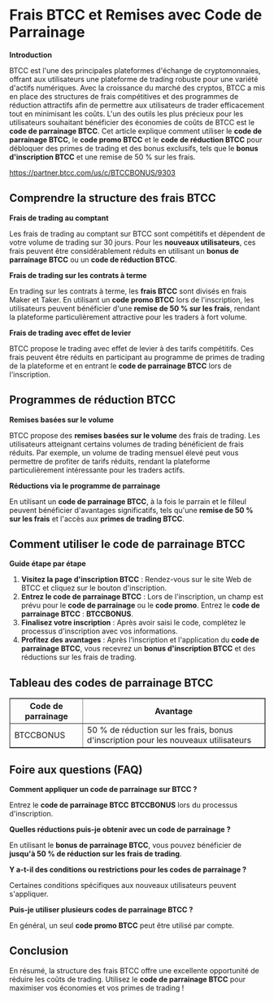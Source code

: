<h1>Frais BTCC et Remises avec Code de Parrainage</h1>

<p><strong>Introduction</strong></p>
<p>BTCC est l'une des principales plateformes d'échange de cryptomonnaies, offrant aux utilisateurs une plateforme de trading robuste pour une variété d'actifs numériques. Avec la croissance du marché des cryptos, BTCC a mis en place des structures de frais compétitives et des programmes de réduction attractifs afin de permettre aux utilisateurs de trader efficacement tout en minimisant les coûts. L'un des outils les plus précieux pour les utilisateurs souhaitant bénéficier des économies de coûts de BTCC est le <strong>code de parrainage BTCC</strong>. Cet article explique comment utiliser le <strong>code de parrainage BTCC</strong>, le <strong>code promo BTCC</strong> et le <strong>code de réduction BTCC</strong> pour débloquer des primes de trading et des bonus exclusifs, tels que le <strong>bonus d'inscription BTCC</strong> et une remise de 50 % sur les frais.</p>
<a href="https://partner.btcc.com/us/c/BTCCBONUS/9303" target="_blank">https://partner.btcc.com/us/c/BTCCBONUS/9303</a>

<h2>Comprendre la structure des frais BTCC</h2>
<p><strong>Frais de trading au comptant</strong></p>
<p>Les frais de trading au comptant sur BTCC sont compétitifs et dépendent de votre volume de trading sur 30 jours. Pour les <strong>nouveaux utilisateurs</strong>, ces frais peuvent être considérablement réduits en utilisant un <strong>bonus de parrainage BTCC</strong> ou un <strong>code de réduction BTCC</strong>.</p>

<p><strong>Frais de trading sur les contrats à terme</strong></p>
<p>En trading sur les contrats à terme, les <strong>frais BTCC</strong> sont divisés en frais Maker et Taker. En utilisant un <strong>code promo BTCC</strong> lors de l'inscription, les utilisateurs peuvent bénéficier d'une <strong>remise de 50 % sur les frais</strong>, rendant la plateforme particulièrement attractive pour les traders à fort volume.</p>

<p><strong>Frais de trading avec effet de levier</strong></p>
<p>BTCC propose le trading avec effet de levier à des tarifs compétitifs. Ces frais peuvent être réduits en participant au programme de primes de trading de la plateforme et en entrant le <strong>code de parrainage BTCC</strong> lors de l'inscription.</p>

<h2>Programmes de réduction BTCC</h2>

<p><strong>Remises basées sur le volume</strong></p>
<p>BTCC propose des <strong>remises basées sur le volume</strong> des frais de trading. Les utilisateurs atteignant certains volumes de trading bénéficient de frais réduits. Par exemple, un volume de trading mensuel élevé peut vous permettre de profiter de tarifs réduits, rendant la plateforme particulièrement intéressante pour les traders actifs.</p>

<p><strong>Réductions via le programme de parrainage</strong></p>
<p>En utilisant un <strong>code de parrainage BTCC</strong>, à la fois le parrain et le filleul peuvent bénéficier d'avantages significatifs, tels qu'une <strong>remise de 50 % sur les frais</strong> et l'accès aux <strong>primes de trading BTCC</strong>.</p>

<h2>Comment utiliser le code de parrainage BTCC</h2>

<p><strong>Guide étape par étape</strong></p>
<ol>
    <li><strong>Visitez la page d'inscription BTCC</strong> : Rendez-vous sur le site Web de BTCC et cliquez sur le bouton d'inscription.</li>
    <li><strong>Entrez le code de parrainage BTCC</strong> : Lors de l'inscription, un champ est prévu pour le <strong>code de parrainage</strong> ou le <strong>code promo</strong>. Entrez le <strong>code de parrainage BTCC</strong> : <strong>BTCCBONUS</strong>.</li>
    <li><strong>Finalisez votre inscription</strong> : Après avoir saisi le code, complétez le processus d'inscription avec vos informations.</li>
    <li><strong>Profitez des avantages</strong> : Après l'inscription et l'application du <strong>code de parrainage BTCC</strong>, vous recevrez un <strong>bonus d'inscription BTCC</strong> et des réductions sur les frais de trading.</li>
</ol>

<h2>Tableau des codes de parrainage BTCC</h2>
<table border="1">
    <tr>
        <th>Code de parrainage</th>
        <th>Avantage</th>
    </tr>
    <tr>
        <td>BTCCBONUS</td>
        <td>50 % de réduction sur les frais, bonus d'inscription pour les nouveaux utilisateurs</td>
    </tr>
</table>

<h2>Foire aux questions (FAQ)</h2>

<p><strong>Comment appliquer un code de parrainage sur BTCC ?</strong></p>
<p>Entrez le <strong>code de parrainage BTCC</strong> <strong>BTCCBONUS</strong> lors du processus d'inscription.</p>

<p><strong>Quelles réductions puis-je obtenir avec un code de parrainage ?</strong></p>
<p>En utilisant le <strong>bonus de parrainage BTCC</strong>, vous pouvez bénéficier de <strong>jusqu'à 50 % de réduction sur les frais de trading</strong>.</p>

<p><strong>Y a-t-il des conditions ou restrictions pour les codes de parrainage ?</strong></p>
<p>Certaines conditions spécifiques aux nouveaux utilisateurs peuvent s'appliquer.</p>

<p><strong>Puis-je utiliser plusieurs codes de parrainage BTCC ?</strong></p>
<p>En général, un seul <strong>code promo BTCC</strong> peut être utilisé par compte.</p>

<h2>Conclusion</h2>
<p>En résumé, la structure des frais BTCC offre une excellente opportunité de réduire les coûts de trading. Utilisez le <strong>code de parrainage BTCC</strong> pour maximiser vos économies et vos primes de trading !</p>

</body>
</html>
